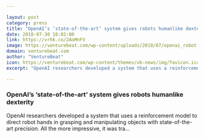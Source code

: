 ```yaml
---

layout: post
category: press
title: "OpenAI’s ‘state-of-the-art’ system gives robots humanlike dexterity"
date: 2018-07-30 16:02:00
link: https://vrhk.co/2AoMnFV
image: https://venturebeat.com/wp-content/uploads/2018/07/openai_robot.png?fit=3840%2C2160&strip=all
domain: venturebeat.com
author: "VentureBeat"
icon: https://venturebeat.com/wp-content/themes/vb-news/img/favicon.ico
excerpt: "OpenAI researchers developed a system that uses a reinforcement model to direct robot hands in grasping and manipulating objects with state-of-the-art precision. All the more impressive, it was tra…"

---
```


### OpenAI’s ‘state-of-the-art’ system gives robots humanlike dexterity

OpenAI researchers developed a system that uses a reinforcement model to direct robot hands in grasping and manipulating objects with state-of-the-art precision. All the more impressive, it was tra…